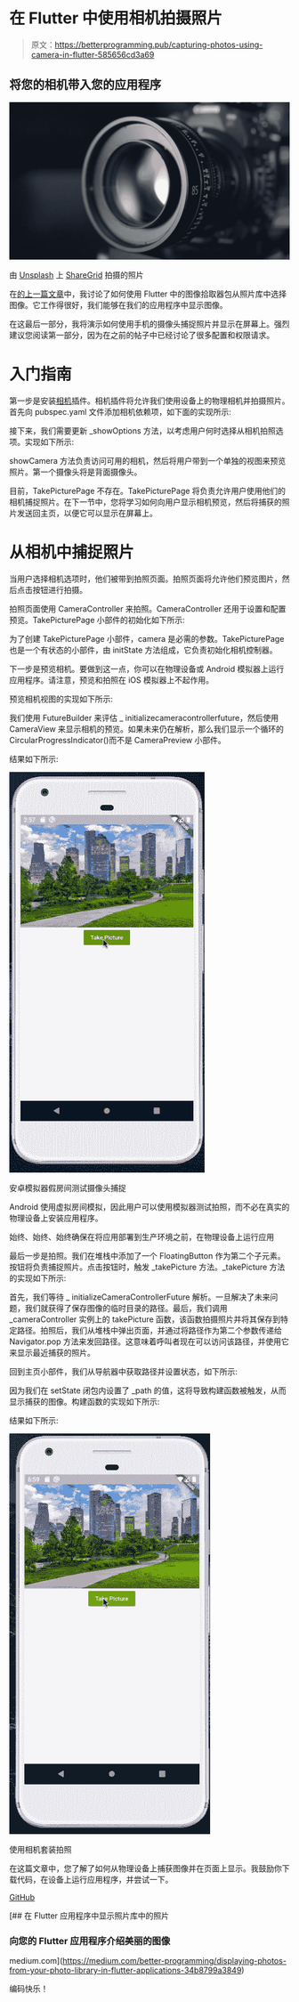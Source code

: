 # 在 Flutter 中使用相机拍摄照片

> 原文：<https://betterprogramming.pub/capturing-photos-using-camera-in-flutter-585656cd3a69>

## 将您的相机带入您的应用程序

![](img/efcde5048b4d55e8bf839ceee52fef63.png)

由 [Unsplash](https://unsplash.com/s/photos/camera?utm_source=unsplash&utm_medium=referral&utm_content=creditCopyText) 上 [ShareGrid](https://unsplash.com/@sharegrid?utm_source=unsplash&utm_medium=referral&utm_content=creditCopyText) 拍摄的照片

在[的上一篇文章](https://medium.com/better-programming/displaying-photos-from-your-photo-library-in-flutter-applications-34b8799a3849)中，我讨论了如何使用 Flutter 中的图像拾取器包从照片库中选择图像。它工作得很好，我们能够在我们的应用程序中显示图像。

在这最后一部分，我将演示如何使用手机的摄像头捕捉照片并显示在屏幕上。强烈建议您阅读第一部分，因为在之前的帖子中已经讨论了很多配置和权限请求。

# 入门指南

第一步是安装[相机](https://pub.dev/packages/camera)插件。相机插件将允许我们使用设备上的物理相机并拍摄照片。首先向 pubspec.yaml 文件添加相机依赖项，如下面的实现所示:

接下来，我们需要更新 _showOptions 方法，以考虑用户何时选择从相机拍照选项。实现如下所示:

showCamera 方法负责访问可用的相机，然后将用户带到一个单独的视图来预览照片。第一个摄像头将是背面摄像头。

目前，TakePicturePage 不存在。TakePicturePage 将负责允许用户使用他们的相机捕捉照片。在下一节中，您将学习如何向用户显示相机预览，然后将捕获的照片发送回主页，以便它可以显示在屏幕上。

# 从相机中捕捉照片

当用户选择相机选项时，他们被带到拍照页面。拍照页面将允许他们预览图片，然后点击按钮进行拍摄。

拍照页面使用 CameraController 来拍照。CameraController 还用于设置和配置预览。TakePicturePage 小部件的初始化如下所示:

为了创建 TakePicturePage 小部件，camera 是必需的参数。TakePicturePage 也是一个有状态的小部件，由 initState 方法组成，它负责初始化相机控制器。

下一步是预览相机。要做到这一点，你可以在物理设备或 Android 模拟器上运行应用程序。请注意，预览和拍照在 iOS 模拟器上不起作用。

预览相机视图的实现如下所示:

我们使用 FutureBuilder 来评估 _ initializecameracontrollerfuture，然后使用 CameraView 来显示相机的预览。如果未来仍在解析，那么我们显示一个循环的 CircularProgressIndicator()而不是 CameraPreview 小部件。

结果如下所示:

![](img/fa1420a9750623c56e44a84d959002ed.png)

安卓模拟器假房间测试摄像头捕捉

Android 使用虚拟房间模拟，因此用户可以使用模拟器测试拍照，而不必在真实的物理设备上安装应用程序。

始终、始终、始终确保在将应用部署到生产环境之前，在物理设备上运行应用

最后一步是拍照。我们在堆栈中添加了一个 FloatingButton 作为第二个子元素。按钮将负责捕捉照片。点击按钮时，触发 _takePicture 方法。_takePicture 方法的实现如下所示:

首先，我们等待 _ initializeCameraControllerFuture 解析。一旦解决了未来问题，我们就获得了保存图像的临时目录的路径。最后，我们调用 _cameraController 实例上的 takePicture 函数，该函数拍摄照片并将其保存到特定路径。拍照后，我们从堆栈中弹出页面，并通过将路径作为第二个参数传递给 Navigator.pop 方法来发回路径。这意味着呼叫者现在可以访问该路径，并使用它来显示最近捕获的照片。

回到主页小部件，我们从导航器中获取路径并设置状态，如下所示:

因为我们在 setState 闭包内设置了 _path 的值，这将导致构建函数被触发，从而显示捕获的图像。构建函数的实现如下所示:

结果如下所示:

![](img/7c4a83ff43aa0262b97eeba1147ee741.png)

使用相机套装拍照

在这篇文章中，您了解了如何从物理设备上捕获图像并在页面上显示。我鼓励你下载代码，在设备上运行应用程序，并尝试一下。

[GitHub](https://github.com/azamsharp/AzamSharp-Weekly/blob/master/photo_app_camera.zip)

[](https://medium.com/better-programming/displaying-photos-from-your-photo-library-in-flutter-applications-34b8799a3849) [## 在 Flutter 应用程序中显示照片库中的照片

### 向您的 Flutter 应用程序介绍美丽的图像

medium.com](https://medium.com/better-programming/displaying-photos-from-your-photo-library-in-flutter-applications-34b8799a3849) 

编码快乐！